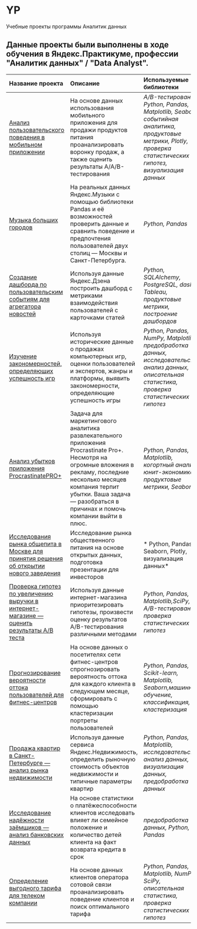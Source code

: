 # YP
 Учебные проекты программы Аналитик данных

## Данные проекты были выполнены в ходе обучения в Яндекс.Практикуме, профессии "Аналитик данных" / "Data Analyst".

| Название проекта | Описание | Используемые библиотеки | 
| :---------------------- | :---------------------- | :---------------------- |
| [Анализ пользовательского поведения в мобильном приложении](https://github.com/nadezdasml/YP/tree/main/поведение_of_mobile_app_users) |  На основе данных использования мобильного приложения для продажи продуктов питания проанализировать воронку продаж, а также оценить результаты A/A/B-тестирования | *A/B-тестирование, Python, Pandas, Matplotlib, Seaborn, событийная аналитика, продуктовые метрики, Plotly, проверка статистических гипотез, визуализация данных* |
| [Музыка больших городов](https://github.com/nadezdasml/YP/tree/main/big_cities_music)| На реальных данных Яндекс.Музыки c помощью библиотеки Pandas и её возможностей проверить данные и сравнить поведение и предпочтения пользователей двух столиц — Москвы и Санкт-Петербурга.| *Python, Pandas*|
| [Создание дашборда по пользовательским событиям для агрегатора новостей](https://github.com/nadezdasml/YP/tree/main/тире)| Используя данные Яндекс.Дзена построить дашборд с метриками взаимодействия пользователей с карточками статей| *Python, SQLAlchemy, PostgreSQL, dash, Tableau, продуктовые метрики, построение дашбордов*|
| [Изучение закономерностей, определяющих успешность игр](https://github.com/nadezdasml/YP/tree/main/gamedev) |  Используя исторические данные о продажах компьютерных игр, оценки пользователей и экспертов, жанры и платформы, выявить закономерности, определяющие успешность игры| *Python, Pandas, NumPy, Matplotlib, предобработка данных, исследовательский анализ данных, описательная статистика, проверка статистических гипотез* |
| [Анализ убытков приложения ProcrastinatePRO+](https://github.com/nadezdasml/YP/tree/main/mobile_app_loss_analysis) |  Задача для маркетингового аналитика развлекательного приложения Procrastinate Pro+. Несмотря на огромные вложения в рекламу, последние несколько месяцев компания терпит убытки. Ваша задача — разобраться в причинах и помочь компании выйти в плюс.| *Python, Pandas, Matplotlib, когортный анализ, юнит-экономика, продуктовые метрики, Seaborn*|
| [Исследования рынка общепита в Москве для принятия решения об открытии нового заведения](https://github.com/nadezdasml/YP/tree/main/moscow_catering_market) |  Исследование рынка общественного питания на основе открытых данных, подготовка презентации для инвесторов| * Python, Pandas, Seaborn, Plotly, визуализация данных* |
| [Проверка гипотез по увеличению выручки в интернет-магазине — оценить результаты A/B теста](https://github.com/nadezdasml/YP/tree/main/online_store_revenue) |  Используя данные интернет-магазина приоритезировать гипотезы, произвести оценку результатов A/B-тестирования различными методами| *Python, Pandas, Matplotlib,SciPy, A/B-тестирование, проверка статистических гипотез* |
| [Прогнозирование вероятности оттока пользователей для фитнес-центров](https://github.com/nadezdasml/YP/tree/main/исходящий_от_fitness_center_customers) |  На основе данных о посетителях сети фитнес-центров спрогнозировать вероятность оттока для каждого клиента в следующем месяце, сформировать с помощью кластеризации портреты пользователей| *Python, Pandas, Scikit-learn, Matplotlib, Seaborn,машинное обучение, классификация, кластеризация* |
| [Продажа квартир в Санкт-Петербурге — анализ рынка недвижимости](https://github.com/nadezdasml/YP/tree/main/real_estate_market) | Используя данные сервиса Яндекс.Недвижимость, определить рыночную стоимость объектов недвижимости и типичные параметры квартир| *Python, Pandas, Matplotlib, исследовательский анализ данных, визуализация данных, предобработка данных* |
| [Исследование надёжности заёмщиков — анализ банковских данных](https://github.com/nadezdasml/YP/tree/main/надежность%20заимодавцев)  | На основе статистики о платёжеспособности клиентов исследовать влияет ли семейное положение и количество детей клиента на факт возврата кредита в срок| *предобработка данных, Python, Pandas*|
| [Определение выгодного тарифа для телеком компании](https://github.com/nadezdasml/YP/tree/main/telecom_company-s_tariff)|  На основе данных клиентов оператора сотовой связи проанализировать поведение клиентов и поиск оптимального тарифа| *Python, Pandas, Matplotlib, NumPy, SciPy, описательная статистика, проверка статистических гипотез* |
